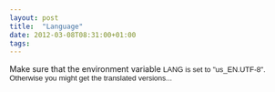 ```yaml
---
layout: post
title:  "Language"
date: 2012-03-08T08:31:00+01:00
tags: 
---
```


Make sure that the environment variable <span style="background-color: white; font-family: Verdana, Geneva, Helvetica, Arial, sans-serif; font-size: 13px;">LANG is set to "us_EN.UTF-8". Otherwise you might get the translated versions...</span>
<div style="clear: both;"></div>